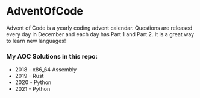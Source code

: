# AdventOfCode
Advent of Code is a yearly coding advent calendar. Questions are released every day in December
and each day has Part 1 and Part 2. It is a great way to learn new languages!

### My AOC Solutions in this repo:
- 2018 - x86_64 Assembly
- 2019 - Rust
- 2020 - Python
- 2021 - Python
